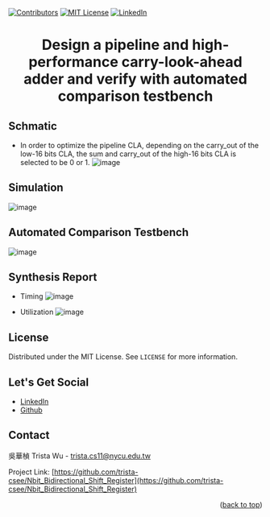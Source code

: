 <a name="readme-top"></a>
<!-- PROJECT SHIELDS -->
[![Contributors][contributors-shield]]()
[![MIT License][license-shield]][license-url]
[![LinkedIn][linkedin-shield]][linkedin-url]

<!-- PROJECT Name -->
<h1 align="center">Design a pipeline and high-performance carry-look-ahead adder and verify with automated comparison testbench</h1>

<!-- Schmatic -->
## Schmatic
* In order to optimize the pipeline CLA, depending on the carry_out of the low-16 bits CLA, the sum and carry_out of the high-16 bits CLA is selected to be 0 or 1.
![image]()

<!-- Simulation -->
## Simulation
![image]()

<!-- Automated Comparison Testbench -->
## Automated Comparison Testbench
![image]()

<!-- Synthesis Report -->
## Synthesis Report
* Timing
![image]()

* Utilization
![image]()

<!-- LICENSE -->
## License
Distributed under the MIT License. See `LICENSE` for more information.

<!-- LET'S GET SOCIAL -->
## Let's Get Social
* [LinkedIn](https://www.linkedin.com/in/hua-chen-wu-363252241/)
* [Github](https://github.com/trista-csee)

<!-- CONTACT -->
## Contact
吳華楨 Trista Wu - trista.cs11@nycu.edu.tw

Project Link: [https://github.com/trista-csee/Nbit_Bidirectional_Shift_Register](https://github.com/trista-csee/Nbit_Bidirectional_Shift_Register)

<p align="right">(<a href="#readme-top">back to top</a>)</p>

<!-- MARKDOWN LINKS & IMAGES -->
[contributors-shield]: https://img.shields.io/badge/contributors-1-orange.svg?style=flat-square
[license-shield]: https://img.shields.io/badge/license-MIT-blue.svg?style=flat-square
[license-url]: https://choosealicense.com/licenses/mit
[linkedin-shield]: https://img.shields.io/badge/-LinkedIn-black.svg?style=flat-square&logo=linkedin&colorB=555
[linkedin-url]: https://www.linkedin.com/in/hua-chen-wu-363252241/
[product-screenshot]: ./images/projects/portfolio.jpg

